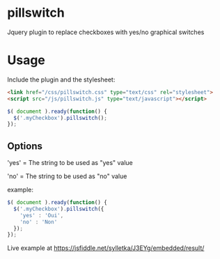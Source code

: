 pillswitch
==========

Jquery plugin to replace checkboxes with yes/no graphical switches

Usage
==========
Include the plugin and the stylesheet:
```html
<link href="/css/pillswitch.css" type="text/css" rel="stylesheet">
<script src="/js/pillswitch.js" type="text/javascript"></script>
```

```javascript
$( document ).ready(function() {
  $('.myCheckbox').pillswitch();
});
```

Options
---

'yes' = The string to be used as "yes" value

'no' = The string to be used as "no" value

example:

```javascript
$( document ).ready(function() {
  $('.myCheckbox').pillswitch({
    'yes' : 'Oui',
    'no' : 'Non'
  });
});
```
Live example at https://jsfiddle.net/sylletka/J3EYg/embedded/result/


